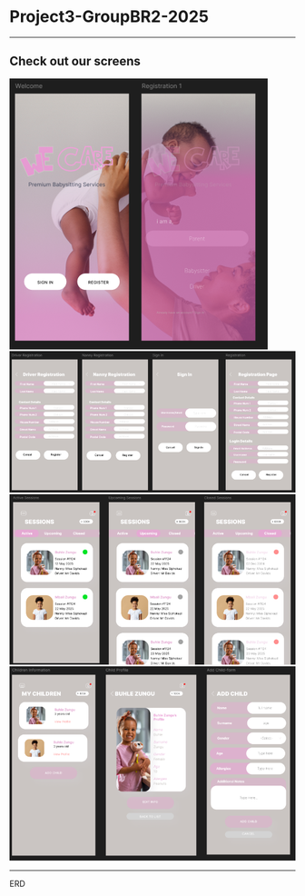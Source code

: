 # Project3-GroupBR2-2025

---
Check out our screens
----

![APP UI PREVIEW](docs/assets/Welcome.png)
![APP UI PREVIEW](docs/assets/RegSignIn.png)
![APP UI PREVIEW](docs/assets/Sessions.png)
![APP UI PREVIEW](docs/assets/MyChild.png)

---
ERD

